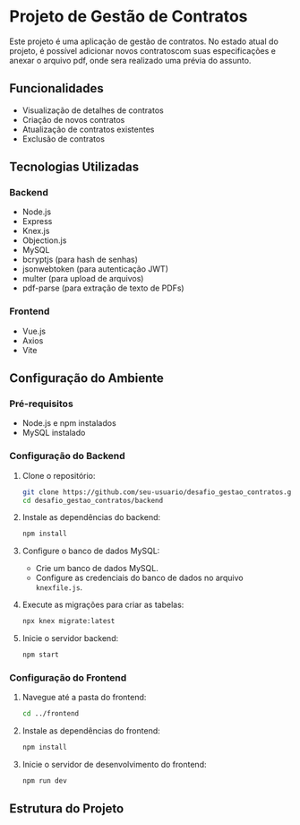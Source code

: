 # Projeto de Gestão de Contratos

Este projeto é uma aplicação de gestão de contratos. No estado atual do projeto, é possível adicionar novos contratoscom suas especificações e anexar o arquivo pdf, onde sera realizado uma prévia do assunto.
## Funcionalidades


- Visualização de detalhes de contratos
- Criação de novos contratos
- Atualização de contratos existentes
- Exclusão de contratos

## Tecnologias Utilizadas

### Backend

- Node.js
- Express
- Knex.js
- Objection.js
- MySQL
- bcryptjs (para hash de senhas)
- jsonwebtoken (para autenticação JWT)
- multer (para upload de arquivos)
- pdf-parse (para extração de texto de PDFs)

### Frontend

- Vue.js
- Axios
- Vite

## Configuração do Ambiente

### Pré-requisitos

- Node.js e npm instalados
- MySQL instalado

### Configuração do Backend

1. Clone o repositório:

    ```bash
    git clone https://github.com/seu-usuario/desafio_gestao_contratos.git
    cd desafio_gestao_contratos/backend
    ```

2. Instale as dependências do backend:

    ```bash
    npm install
    ```

3. Configure o banco de dados MySQL:

    - Crie um banco de dados MySQL.
    - Configure as credenciais do banco de dados no arquivo `knexfile.js`.

4. Execute as migrações para criar as tabelas:

    ```bash
    npx knex migrate:latest
    ```

5. Inicie o servidor backend:

    ```bash
    npm start
    ```

### Configuração do Frontend

1. Navegue até a pasta do frontend:

    ```bash
    cd ../frontend
    ```

2. Instale as dependências do frontend:

    ```bash
    npm install
    ```

3. Inicie o servidor de desenvolvimento do frontend:

    ```bash
    npm run dev
    ```

## Estrutura do Projeto

